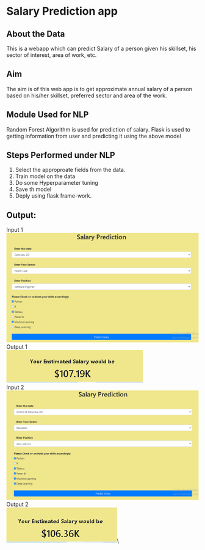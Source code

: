 
# Salary Prediction app 

## About the Data

This is a webapp which can predict Salary of a person given his skillset, his sector of interest, area of work, etc.

## Aim

The aim is of this web app is to get approximate annual salary of a person  based on his/her skillset, preferred sector and area of the work.

## Module Used for NLP

Random Forest Algorithm is used for prediction of salary.
Flask is used to getting information from user and predicting it using the above model

## Steps Performed under NLP

1. Select the approproate fields from the data.
2. Train model on the data
3. Do some Hyperparameter tuning
4. Save th model
5. Deply using flask frame-work.

## Output:

Input 1\
![](Images/Capture_1.PNG)\
Output 1\
![](Images/Capture_2.PNG)\
Input 2\
![](Images/Capture_3.PNG)\
Output 2\
![](Images/Capture_4.PNG)\
